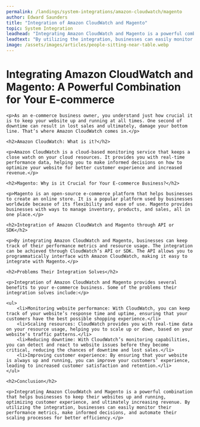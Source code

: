 ```yaml
---
permalink: /landings/system-integrations/amazon-cloudwatch/magento
author: Edward Saunders
title: "Integration of Amazon CloudWatch and Magento"
topic: System Integration
leadhead: "Integrating Amazon CloudWatch and Magento is a powerful combination that helps businesses to keep their websites up and running, optimizing customer experience, and ultimately increasing revenue"
leadtext: "By utilizing the integration, businesses can easily monitor their performance metrics, make informed decisions, and automate their scaling processes for better efficiency."
image: /assets/images/articles/people-sitting-near-table.webp
---
```

<div class="arttext">	<h1>Integrating Amazon CloudWatch and Magento: A Powerful Combination for Your E-commerce</h1>

	<p>As an e-commerce business owner, you understand just how crucial it is to keep your website up and running at all times. One second of downtime can result in lost sales and ultimately, damage your bottom line. That’s where Amazon CloudWatch comes in.</p>

	<h2>Amazon CloudWatch: What is it?</h2>

	<p>Amazon CloudWatch is a cloud-based monitoring service that keeps a close watch on your cloud resources. It provides you with real-time performance data, helping you to make informed decisions on how to optimize your website for better customer experience and increased revenue.</p>

	<h2>Magento: Why is it Crucial for Your E-commerce Business?</h2>

	<p>Magento is an open-source e-commerce platform that helps businesses to create an online store. It is a popular platform used by businesses worldwide because of its flexibility and ease of use. Magento provides businesses with ways to manage inventory, products, and sales, all in one place.</p>

	<h2>Integration of Amazon CloudWatch and Magento through API or SDK</h2>

	<p>By integrating Amazon CloudWatch and Magento, businesses can keep track of their performance metrics and resource usage. The integration can be achieved through CloudWatch’s API or SDK. The API allows you to programmatically interface with Amazon CloudWatch, making it easy to integrate with Magento.</p>

	<h2>Problems Their Integration Solves</h2>

	<p>Integration of Amazon CloudWatch and Magento provides several benefits to your e-commerce business. Some of the problems their integration solves include:</p>

	<ul>
		<li>Monitoring website performance: With CloudWatch, you can keep track of your website’s response time and uptime, ensuring that your customers have the best possible shopping experience.</li>
		<li>Scaling resources: CloudWatch provides you with real-time data on your resource usage, helping you to scale up or down, based on your website’s traffic patterns.</li>
		<li>Reducing downtime: With CloudWatch’s monitoring capabilities, you can detect and react to website issues before they become critical, reducing the chances of downtime and lost sales.</li>
		<li>Improving customer experience: By ensuring that your website is always up and running, you can improve your customers’ experience, leading to increased customer satisfaction and retention.</li>
	</ul>

	<h2>Conclusion</h2>

	<p>Integrating Amazon CloudWatch and Magento is a powerful combination that helps businesses to keep their websites up and running, optimizing customer experience, and ultimately increasing revenue. By utilizing the integration, businesses can easily monitor their performance metrics, make informed decisions, and automate their scaling processes for better efficiency.</p>

</div>